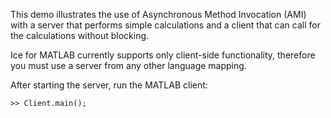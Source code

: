 This demo illustrates the use of Asynchronous Method Invocation (AMI)
with a server that performs simple calculations and a client that can
call for the calculations without blocking.

Ice for MATLAB currently supports only client-side functionality,
therefore you must use a server from any other language mapping.

After starting the server, run the MATLAB client:

```
>> Client.main();
```

